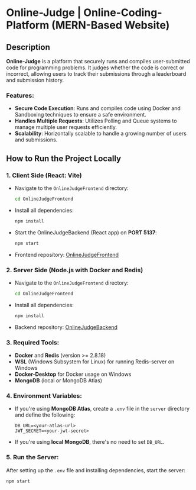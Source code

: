 # Online-Judge | Online-Coding-Platform (MERN-Based Website)

## Description
**Online-Judge** is a platform that securely runs and compiles user-submitted code for programming problems. It judges whether the code is correct or incorrect, allowing users to track their submissions through a leaderboard and submission history.

### Features:
- **Secure Code Execution**: Runs and compiles code using Docker and Sandboxing techniques to ensure a safe environment.
- **Handles Multiple Requests**: Utilizes Polling and Queue systems to manage multiple user requests efficiently.
- **Scalability**: Horizontally scalable to handle a growing number of users and submissions.

## How to Run the Project Locally

### 1. **Client Side (React: Vite)**

   - Navigate to the `OnlineJudgeFrontend` directory:
     ```bash
     cd OnlineJudgeFrontend
     ```
   - Install all dependencies:
     ```bash
     npm install
     ```
   - Start the OnlineJudgeBackend (React app) on **PORT 5137**:
     ```bash
     npm start
     ```
   - Frontend repository: [OnlineJudgeFrontend](https://github.com/sayed-amin/OnlineJudgeFrontend)

### 2. **Server Side (Node.js with Docker and Redis)**

   - Navigate to the `OnlineJudgeFrontend` directory:
     ```bash
     cd OnlineJudgeFrontend
     ```
   - Install all dependencies:
     ```bash
     npm install
     ```
   - Backend repository: [OnlineJudgeBackend](https://github.com/sayed-amin/OnlineJudgeBackend)

### 3. **Required Tools:**
   - **Docker** and **Redis** (version >= 2.8.18)
   - **WSL** (Windows Subsystem for Linux) for running Redis-server on Windows
   - **Docker-Desktop** for Docker usage on Windows
   - **MongoDB** (local or MongoDB Atlas)

### 4. **Environment Variables:**
   
   - If you're using **MongoDB Atlas**, create a `.env` file in the `server` directory and define the following:
     ```env
     DB_URL=<your-atlas-url>
     JWT_SECRET=<your-jwt-secret>
     ```

   - If you're using **local MongoDB**, there's no need to set `DB_URL`.

### 5. **Run the Server:**
   
   After setting up the `.env` file and installing dependencies, start the server:
   ```bash
   npm start